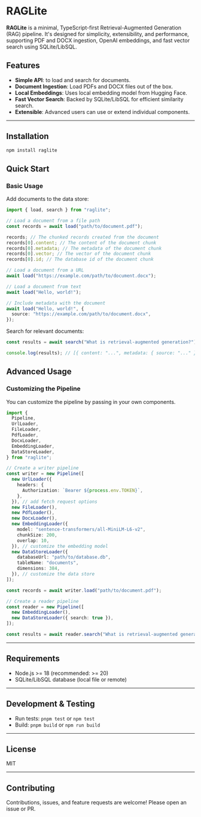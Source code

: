# RAGLite

**RAGLite** is a minimal, TypeScript-first Retrieval-Augmented Generation (RAG) pipeline. It's designed for simplicity, extensibility, and performance, supporting PDF and DOCX ingestion, OpenAI embeddings, and fast vector search using SQLite/LibSQL.

## Features

- **Simple API**: to load and search for documents.
- **Document Ingestion**: Load PDFs and DOCX files out of the box.
- **Local Embeddings**: Uses local embedding model from Hugging Face.
- **Fast Vector Search**: Backed by SQLite/LibSQL for efficient similarity search.
- **Extensible**: Advanced users can use or extend individual components.

---

## Installation

```bash
npm install raglite
```

## Quick Start

### Basic Usage

Add documents to the data store:

```ts
import { load, search } from "raglite";

// Load a document from a file path
const records = await load("path/to/document.pdf");

records; // The chunked records created from the document
records[0].content; // The content of the document chunk
records[0].metadata; // The metadata of the document chunk
records[0].vector; // The vector of the document chunk
records[0].id; // The database id of the document chunk

// Load a document from a URL
await load("https://example.com/path/to/document.docx");

// Load a document from text
await load("Hello, world!");

// Include metadata with the document
await load("Hello, world!", {
  source: "https://example.com/path/to/document.docx",
});
```

Search for relevant documents:

```ts
const results = await search("What is retrieval-augmented generation?");

console.log(results); // [{ content: "...", metadata: { source: "..." } }, ...]
```

## Advanced Usage

### Customizing the Pipeline

You can customize the pipeline by passing in your own components.

```ts
import {
  Pipeline,
  UrlLoader,
  FileLoader,
  PdfLoader,
  DocxLoader,
  EmbeddingLoader,
  DataStoreLoader,
} from "raglite";

// Create a writer pipeline
const writer = new Pipeline([
  new UrlLoader({
    headers: {
      Authorization: `Bearer ${process.env.TOKEN}`,
    },
  }), // add fetch request options
  new FileLoader(),
  new PdfLoader(),
  new DocxLoader(),
  new EmbeddingLoader({
    model: "sentence-transformers/all-MiniLM-L6-v2",
    chunkSize: 200,
    overlap: 10,
  }), // customize the embedding model
  new DataStoreLoader({
    databaseUrl: "path/to/database.db",
    tableName: "documents",
    dimensions: 384,
  }), // customize the data store
]);

const records = await writer.load("path/to/document.pdf");

// Create a reader pipeline
const reader = new Pipeline([
  new EmbeddingLoader(),
  new DataStoreLoader({ search: true }),
]);

const results = await reader.search("What is retrieval-augmented generation?");
```

---

## Requirements

- Node.js >= 18 (recommended: >= 20)
- SQLite/LibSQL database (local file or remote)

---

## Development & Testing

- Run tests: `pnpm test` or `npm test`
- Build: `pnpm build` or `npm run build`

---

## License

MIT

---

## Contributing

Contributions, issues, and feature requests are welcome! Please open an issue or PR.
